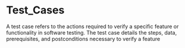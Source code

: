 # Test_Cases
A test case refers to the actions required to verify a specific feature or functionality in software testing. The test case details the steps, data, prerequisites, and postconditions necessary to verify a feature
